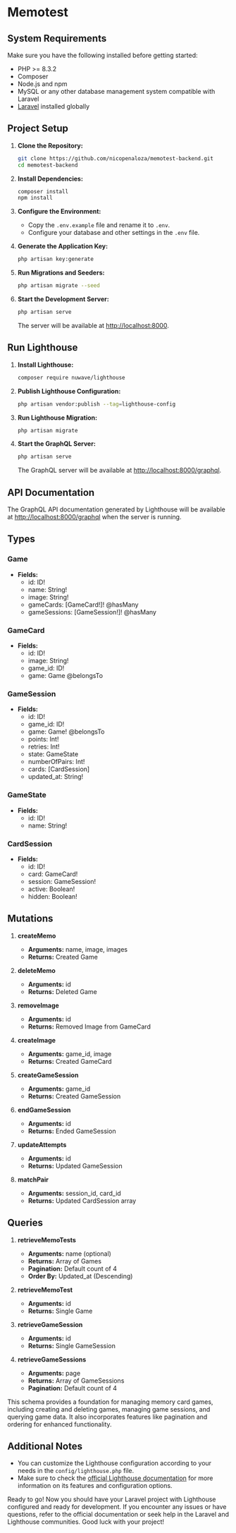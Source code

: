 # Memotest
## System Requirements

Make sure you have the following installed before getting started:

- PHP >= 8.3.2
- Composer
- Node.js and npm
- MySQL or any other database management system compatible with Laravel
- [Laravel](https://laravel.com/) installed globally

## Project Setup

1. **Clone the Repository:**

   ```bash
   git clone https://github.com/nicopenaloza/memotest-backend.git
   cd memotest-backend
   ```

2. **Install Dependencies:**

   ```bash
   composer install
   npm install
   ```

3. **Configure the Environment:**

   - Copy the `.env.example` file and rename it to `.env`.
   - Configure your database and other settings in the `.env` file.

4. **Generate the Application Key:**

   ```bash
   php artisan key:generate
   ```

5. **Run Migrations and Seeders:**

   ```bash
   php artisan migrate --seed
   ```

6. **Start the Development Server:**

   ```bash
   php artisan serve
   ```

   The server will be available at [http://localhost:8000](http://localhost:8000).

## Run Lighthouse

1. **Install Lighthouse:**

   ```bash
   composer require nuwave/lighthouse
   ```

2. **Publish Lighthouse Configuration:**

   ```bash
   php artisan vendor:publish --tag=lighthouse-config
   ```

3. **Run Lighthouse Migration:**

   ```bash
   php artisan migrate
   ```

4. **Start the GraphQL Server:**

   ```bash
   php artisan serve
   ```

   The GraphQL server will be available at [http://localhost:8000/graphql](http://localhost:8000/graphql).


## API Documentation

The GraphQL API documentation generated by Lighthouse will be available at [http://localhost:8000/graphql](http://localhost:8000/graphql) when the server is running.


## Types

### Game
- **Fields:**
  - id: ID!
  - name: String!
  - image: String!
  - gameCards: [GameCard!]! @hasMany
  - gameSessions: [GameSession!]! @hasMany

### GameCard
- **Fields:**
  - id: ID!
  - image: String!
  - game_id: ID!
  - game: Game @belongsTo

### GameSession
- **Fields:**
  - id: ID!
  - game_id: ID!
  - game: Game! @belongsTo
  - points: Int!
  - retries: Int!
  - state: GameState
  - numberOfPairs: Int!
  - cards: [CardSession]
  - updated_at: String!

### GameState
- **Fields:**
  - id: ID!
  - name: String!

### CardSession
- **Fields:**
  - id: ID!
  - card: GameCard!
  - session: GameSession!
  - active: Boolean!
  - hidden: Boolean!

## Mutations

1. **createMemo**
   - **Arguments:** name, image, images
   - **Returns:** Created Game

2. **deleteMemo**
   - **Arguments:** id
   - **Returns:** Deleted Game

3. **removeImage**
   - **Arguments:** id
   - **Returns:** Removed Image from GameCard

4. **createImage**
   - **Arguments:** game_id, image
   - **Returns:** Created GameCard

5. **createGameSession**
   - **Arguments:** game_id
   - **Returns:** Created GameSession

6. **endGameSession**
   - **Arguments:** id
   - **Returns:** Ended GameSession

7. **updateAttempts**
   - **Arguments:** id
   - **Returns:** Updated GameSession

8. **matchPair**
   - **Arguments:** session_id, card_id
   - **Returns:** Updated CardSession array

## Queries

1. **retrieveMemoTests**
   - **Arguments:** name (optional)
   - **Returns:** Array of Games
   - **Pagination:** Default count of 4
   - **Order By:** Updated_at (Descending)

2. **retrieveMemoTest**
   - **Arguments:** id
   - **Returns:** Single Game

3. **retrieveGameSession**
   - **Arguments:** id
   - **Returns:** Single GameSession

4. **retrieveGameSessions**
   - **Arguments:** page
   - **Returns:** Array of GameSessions
   - **Pagination:** Default count of 4

This schema provides a foundation for managing memory card games, including creating and deleting games, managing game sessions, and querying game data. It also incorporates features like pagination and ordering for enhanced functionality.

## Additional Notes

- You can customize the Lighthouse configuration according to your needs in the `config/lighthouse.php` file.
- Make sure to check the [official Lighthouse documentation](https://lighthouse-php.com/) for more information on its features and configuration options.

Ready to go! Now you should have your Laravel project with Lighthouse configured and ready for development. If you encounter any issues or have questions, refer to the official documentation or seek help in the Laravel and Lighthouse communities. Good luck with your project!
